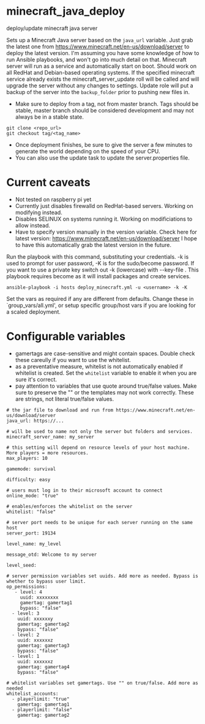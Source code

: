 # minecraft_java_deploy
deploy/update minecraft java server

Sets up a Minecraft Java server based on the `java_url` variable. Just grab the latest one from https://www.minecraft.net/en-us/download/server to deploy the latest version. I'm assuming you have some knowledge of how to run Ansible playbooks, and won't go into much detail on that. Minecraft server will run as a service and automatically start on boot. Should work on all RedHat and Debian-based operating systems. If the specified minecraft service already exists the minecraft_server_update roll will be called and will upgrade the server without any changes to settings. Update role will put a backup of the server into the `backup_folder` prior to pushing new files in.

* Make sure to deploy from a tag, not from master branch. Tags should be stable, master branch should be considered development and may not always be in a stable state.
```
git clone <repo_url>
git checkout tag/<tag_name>
```

* Once deployment finishes, be sure to give the server a few minutes to generate the world depending on the speed of your CPU.
* You can also use the update task to update the server.properties file.

# Current caveats
* Not tested on raspberry pi yet
* Currently just disables firewalld on RedHat-based servers. Working on modifying instead.
* Disables SELINUX on systems running it. Working on modificiations to allow instead.
* Have to specify version manually in the version variable. Check here for latest version: https://www.minecraft.net/en-us/download/server I hope to have this automatically grab the latest version in the future.

Run the playbook with this command, substituting your credentials. -k is used to prompt for user password, -K is for the sudo/become password. If you want to use a private key switch out -k (lowercase) with --key-file <path>. This playbook requires become as it will install packages and create services.

```
ansible-playbook -i hosts deploy_minecraft.yml -u <username> -k -K
```

Set the vars as required if any are different from defaults. Change these in `group_vars/all.yml', or setup specific group/host vars if you are looking for a scaled deployment.

# Configurable variables
* gamertags are case-sensitive and might contain spaces. Double check these careully if you want to use the whitelist.
* as a preventative measure, whitelist is not automatically enabled if whitelist is created. Set the `whitelist` variable to enable it when you are sure it's correct.
* pay attention to variables that use quote around true/false values. Make sure to preserve the "" or the templates may not work correctly. These are strings, not literal true/false values.

```
# the jar file to download and run from https://www.minecraft.net/en-us/download/server
java_url: https://...

# will be used to name not only the server but folders and services.
minecraft_server_name: my_server

# this setting will depend on resource levels of your host machine. More players = more resources.
max_players: 10

gamemode: survival

difficulty: easy

# users must log in to their microsoft account to connect
online_mode: "true"

# enables/enforces the whitelist on the server
whitelist: "false"

# server port needs to be unique for each server running on the same host
server_port: 19134

level_name: my_level

message_otd: Welcome to my server

level_seed:

# server permission variables set uuids. Add more as needed. Bypass is whether to bypass user limit.
op_permissions:
   - level: 4
     uuid: xxxxxxxx
     gamertag: gamertag1
     bypass: "false"
  - level: 3
    uuid: xxxxxxy
    gamertag: gamertag2
    bypass: "false"
  - level: 2
    uuid: xxxxxxz
    gamertag: gamertag3
    bypass: "false"
  - level: 1
    uuid: xxxxxxz
    gamertag: gamertag4
    bypass: "false"

# whitelist variables set gamertags. Use "" on true/false. Add more as needed
whitelist_accounts:
  - playerlimit: "true"
    gamertag: gamertag1
  - playerlimit: "false"
    gamertag: gamertag2
```